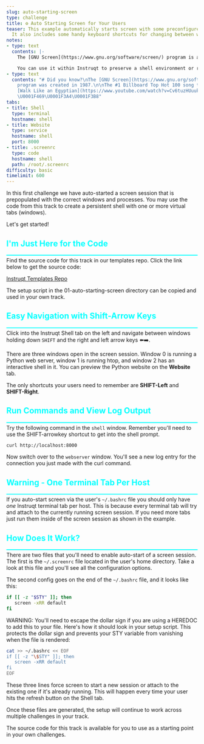 ```yaml
---
slug: auto-starting-screen
type: challenge
title: ⚙️ Auto Starting Screen for Your Users
teaser: This example automatically starts screen with some preconfigured windows.
  It also includes some handy keyboard shortcuts for changing between windows.
notes:
- type: text
  contents: |-
    The [GNU Screen](https://www.gnu.org/software/screen/) program is a Terminal Multiplexer.

    You can use it within Instruqt to preserve a shell environment or running command across multiple challenges.
- type: text
  contents: "# Did you know?\nThe [GNU Screen](https://www.gnu.org/software/screen/)
    program was created in 1987.\n\nThe #1 Billboard Top Hot 100 song that year was
    [Walk Like an Egyptian](https://www.youtube.com/watch?v=Cv6tuzHUuuk) by the Bangles.
    \U0001F469‍\U0001F3A4\U0001F3B8"
tabs:
- title: Shell
  type: terminal
  hostname: shell
- title: Website
  type: service
  hostname: shell
  port: 8000
- title: .screenrc
  type: code
  hostname: shell
  path: /root/.screenrc
difficulty: basic
timelimit: 600
---
```

<style type="text/css" rel="stylesheet">
hr.cyan { background-color: cyan; color: cyan; height: 2px; margin-bottom: -10px; }
h2.cyan { color: cyan; }
</style>In this first challenge we have auto-started a screen session that is prepopulated with the correct windows and processes. You may use the code from this track to create a persistent shell with one or more virtual tabs (windows).

Let's get started!

<h2 class="cyan">I'm Just Here for the Code</h2>
<hr class="cyan">

Find the source code for this track in our templates repo. Click the link below to get the source code:

[Instruqt Templates Repo](https://github.com/instruqt/templates/tree/main/persist-shell-session)

The setup script in the 01-auto-starting-screen directory can be copied and used in your own track.

<h2 class="cyan">Easy Navigation with Shift-Arrow Keys</h2>
<hr class="cyan">

Click into the Instruqt Shell tab on the left and navigate between windows holding down `SHIFT` and the right and left arrow keys ⬅️➡️.

There are three windows open in the screen session. Window 0 is running a Python web server, window 1 is running htop, and window 2 has an interactive shell in it. You can preview the Python website on the **Website** tab.

The only shortcuts your users need to remember are **SHIFT-Left** and **SHIFT-Right**.<br>

<h2 class="cyan">Run Commands and View Log Output</h2>
<hr class="cyan">

Try the following command in the `shell` window. Remember you'll need to use the SHIFT-arrowkey shortcut to get into the shell prompt.

```bash
curl http://localhost:8000
```

Now switch over to the `webserver` window. You'll see a new log entry for the connection you just made with the curl command.<br>

<h2 class="cyan">Warning - One Terminal Tab Per Host</h2>
<hr class="cyan">

If you auto-start screen via the user's `~/.bashrc` file you should only have *one* Instruqt terminal tab per host. This is because every terminal tab will try and attach to the currently running screen session. If you need more tabs just run them inside of the screen session as shown in the example.<br>

<h2 class="cyan">How Does It Work?</h2>
<hr class="cyan">

There are two files that you'll need to enable auto-start of a screen session. The first is the `~/.screenrc` file located in the user's home directory. Take a look at this file and you'll see all the configuration options.

The second config goes on the end of the `~/.bashrc` file, and it looks like this:

```bash
if [[ -z "$STY" ]]; then
   screen -xRR default
fi
```

WARNING: You'll need to escape the dollar sign if you are using a HEREDOC to add this to your file. Here's how it should look in your setup script. This protects the dollar sign and prevents your STY variable from vanishing when the file is rendered:

```bash
cat >> ~/.bashrc << EOF
if [[ -z "\$STY" ]]; then
   screen -xRR default
fi
EOF
```

These three lines force screen to start a new session or attach to the existing one if it's already running. This will happen every time your user hits the refresh button on the Shell tab.

Once these files are generated, the setup will continue to work across multiple challenges in your track.

The source code for this track is available for you to use as a starting point in your own challenges.